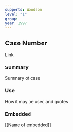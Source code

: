 ```yaml
---
supports: Woodson
level: "1"
group: 
year: 1997
---
```

## Case Number

Link

### Summary

Summary of case

### Use

How it may be used and quotes

### Embedded

[[Name of embedded]]